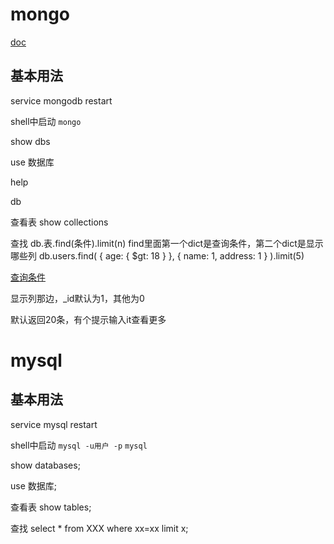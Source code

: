 mongo
===

[doc](http://docs.mongodb.org/manual/)

基本用法
---

service mongodb restart

shell中启动 `mongo`

show dbs

use 数据库

help

db

查看表
show collections

查找
db.表.find(条件).limit(n)
find里面第一个dict是查询条件，第二个dict是显示哪些列
db.users.find( { age: { $gt: 18 } }, { name: 1, address: 1 } ).limit(5)

[查询条件](http://docs.mongodb.org/manual/reference/operator/query/#query-selectors)

显示列那边，_id默认为1，其他为0

默认返回20条，有个提示输入it查看更多

mysql
===

基本用法
---

service mysql restart

shell中启动 `mysql -u用户 -p` `mysql`

show databases;

use 数据库;

查看表
show tables;

查找
select * from XXX where xx=xx limit x;
